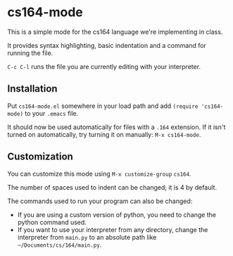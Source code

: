 # cs164-mode

This is a simple mode for the cs164 language we're implementing in class.

It provides syntax highlighting, basic indentation and a command for running the file.

`C-c C-l` runs the file you are currently editing with your interpreter.

## Installation

Put `cs164-mode.el` somewhere in your load path and add `(require 'cs164-mode)` to your `.emacs` file.

It should now be used automatically for files with a `.164` extension. If it isn't turned on automatically, try turning it on manually: `M-x cs164-mode`.

## Customization

You can customize this mode using `M-x customize-group` `cs164`.

The number of spaces used to indent can be changed; it is 4 by default.

The commands used to run your program can also be changed:

  * If you are using a custom version of python, you need to change the python command used.
  * If you want to use your interpreter from any directory, change the interpreter from `main.py` to an absolute path like `~/Documents/cs/164/main.py`.
